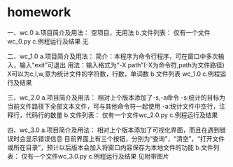 # homework
一、wc.0
a.项目简介及用法：
空项目，无用法
b.文件列表：
仅有一个文件wc_0.py
c.例程运行及结果
无

二、wc_1.0
a.项目简介及用法：
简介：本程序为命令行程序，可在窗口中多次输入，输入“exit”可退出
用法：输入格式为“-X path”(-X为命令符,path为文件路径)
X可以为c,l,w,意为统计文件的字符数，行数，单词数
b.文件列表
wc_1.0
c.例程运行及结果


三、wc_2.0
a.项目简介及用法：
相对上个版本添加了-s,-a命令
-s:统计的目标为当前文件路径下全部文本文件，可与其他命令符一起使用
-a:统计文件中空行，注释行，代码行的数量
b.文件列表：
仅有一个文件wc_2.0.py
c.例程运行及结果


四、wc_3.0
a.项目简介及用法：
相对上个版本添加了可视化界面，而且在遇到错误时会显示错误信息
目前界面上有三个按钮，分别为“查询”，“清空”，“打开文件或所在目录”，预计以后版本会加入将窗口内容保存为本地文件的功能
b.文件列表：
仅有一个文件wc_3.0.py
c.例程运行及结果
见附带图片

